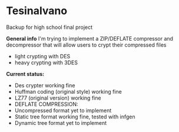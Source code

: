 # TesinaIvano
Backup for high school final project

<b>General info</b>
I'm trying to implement a ZIP/DEFLATE compressor and decompressor that will allow users to crypt their compressed files
<ul>
<li>light crypting with DES</li>
<li>heavy crypting with 3DES</li>
</ul>

<b>Current status: </b>
<ul>
  <li>Des crypter working fine</li>
  <li>Huffman coding (original style) working fine</li>
  <li>LZ77 (original version) working fine</li>
  <li>DEFLATE COMPRESSION:</li>
  <li>Uncompressed format yet to implement</li>
  <li>Static tree format working fine, tested with infgen</li>
  <li>Dynamic tree format yet to implement</li>
 </ul>

